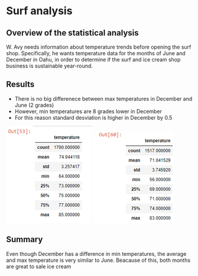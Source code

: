 # Surf analysis

## Overview of the statistical analysis

W. Avy needs information about temperature trends before opening the surf shop. Specifically, he wants temperature data for the months of June and December in Oahu, in order to determine if the surf and ice cream shop business is sustainable year-round.

## Results

- There is no big differenece between max temperatures in December and June (2 grades)
- However, min temperatures are 8 grades lower in December
- For this reason standard desviation is higher in December by 0.5 

![Surf_June](/Junio.png)
![Surf_Diciembre](/Diciembre.png)

## Summary

Even though December has a difference in min temperatures, the average and max temperature is very similar to June. Beacause of this, both months are great to sale ice cream
